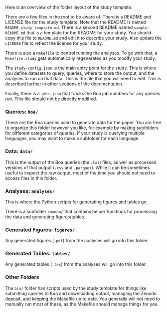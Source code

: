 Here is an overview of the folder layout of the study template.

There are a few files in the root to be aware of.  There is a README and
LICENSE file for the study template.  Note that the README is named
`README-study-template.md`.  There is a second README named `sample-README.md`
that is a template for the README for your study.  You should copy this file to
`README.md` and edit it to describe your study.  Also update the `LICENSE` file
to reflect the license for your study.

There is also a `Makefile` to control running the analyses.  To go with that, a
`Makefile.study` gets automatically regenerated as you modify your study.

The `study-config.json` is the main entry point for the study.  This is where
you define datasets to query, queries, where to store the output, and the
analyses to run on that data.  This is the file that you will need to edit.
This is described further in other sections of the documentation.

Finally, there is a `jobs.json` that tracks the Boa job numbers for any queries
run. This file should not be directly modified.

### Queries: `boa/`

These are the Boa queries used to generate data for the paper.  You are free to
organize this folder however you like, for example by making subfolders for
different categories of queries.  If your study is querying multiple languages,
you may want to make a subfolder for each language.

### Data: `data/`

This is the output of the Boa queries (the `.txt`) files, as well as processed
versions of that output (`.csv` and `.parquet`).  While it can be sometimes
useful to inspect the raw output, most of the time you should not need to
access files in this folder.

### Analyses: `analyses/`

This is where the Python scripts for generating figures and tables go.

There is a subfolder `common/` that contains helper functions for processing
the data and generating figures/tables.

### Generated Figures: `figures/`

Any generated figures (`.pdf`) from the analyses will go into this folder.

### Generated Tables: `tables/`

Any generated tables (`.tex`) from the analyses will go into this folder.

### Other Folders

The `bin/` folder has scripts used by the study template for things like
submitting queries to Boa and downloading output, managing the Zenodo deposit,
and keeping the Makefile up to date.  You generally will not need to manually
run most of these, as the Makefile should manage things for you.
